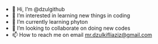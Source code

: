- 👋 Hi, I’m @dzulgithub
- 👀 I’m interested in learning new things in coding
- 🌱 I’m currently learning phyton
- 💞️ I’m looking to collaborate on doing new codes
- 📫 How to reach me on email mr.dzulkifliaziz@gmail.com

<!---
dzulgithub/dzulgithub is a ✨ special ✨ repository because its `README.md` (this file) appears on your GitHub profile.
You can click the Preview link to take a look at your changes.
--->
